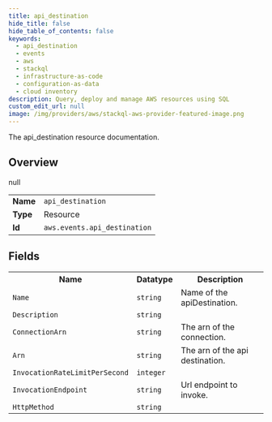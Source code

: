 ```yaml
---
title: api_destination
hide_title: false
hide_table_of_contents: false
keywords:
  - api_destination
  - events
  - aws
  - stackql
  - infrastructure-as-code
  - configuration-as-data
  - cloud inventory
description: Query, deploy and manage AWS resources using SQL
custom_edit_url: null
image: /img/providers/aws/stackql-aws-provider-featured-image.png
---
```

The api_destination resource documentation.

## Overview
<table><tbody>
<tr><td><b>Name</b></td><td><code>api_destination</code></td></tr>
<tr><td><b>Type</b></td><td>Resource</td></tr>
null
<tr><td><b>Id</b></td><td><code>aws.events.api_destination</code></td></tr>
</tbody></table>

## Fields
<table><tbody>
<tr><th>Name</th><th>Datatype</th><th>Description</th></tr>
<tr><td><code>Name</code></td><td><code>string</code></td><td>Name of the apiDestination.</td></tr><tr><td><code>Description</code></td><td><code>string</code></td><td></td></tr><tr><td><code>ConnectionArn</code></td><td><code>string</code></td><td>The arn of the connection.</td></tr><tr><td><code>Arn</code></td><td><code>string</code></td><td>The arn of the api destination.</td></tr><tr><td><code>InvocationRateLimitPerSecond</code></td><td><code>integer</code></td><td></td></tr><tr><td><code>InvocationEndpoint</code></td><td><code>string</code></td><td>Url endpoint to invoke.</td></tr><tr><td><code>HttpMethod</code></td><td><code>string</code></td><td></td></tr>
</tbody></table>